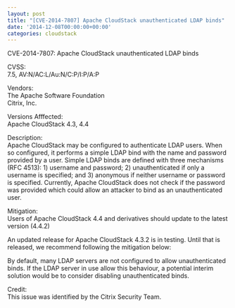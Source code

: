 ```yaml
---
layout: post
title: "[CVE-2014-7807] Apache CloudStack unauthenticated LDAP binds"
date: '2014-12-08T00:00:00+00:00'
categories: cloudstack
---
```

<p>CVE-2014-7807: Apache CloudStack unauthenticated LDAP binds</p>

<p>CVSS:<br>
7.5, AV:N/AC:L/Au:N/C:P/I:P/A:P</p>

<p>Vendors:<br>
The Apache Software Foundation<br>
Citrix, Inc.</p>

<p>Versions Afffected:<br>
Apache CloudStack 4.3, 4.4</p>

<p>Description:<br>
Apache CloudStack may be configured to authenticate LDAP users.
When so configured, it performs a simple LDAP bind with the name
and password provided by a user.  Simple LDAP binds are defined
with three mechanisms (RFC 4513): 1) username and password; 2)
unauthenticated if only a username is specified; and 3) anonymous
if neither username or password is specified.  Currently, Apache
CloudStack does not check if the password was provided which could
allow an attacker to bind as an unauthenticated user.
</p>
<p>Mitigation:<br>
Users of Apache CloudStack 4.4 and derivatives should update to the
latest version (4.4.2)
</p>
<p>An updated release for Apache CloudStack 4.3.2 is in testing. Until
that is released, we recommend following the mitigation below:
</p>
<p>By default, many LDAP servers are not configured to allow unauthenticated
binds.  If the LDAP server in use allow this behaviour, a potential
interim solution would be to consider disabling unauthenticated
binds.
</p>
<p>Credit:<br>
This issue was identified by the Citrix Security Team.
</p>
